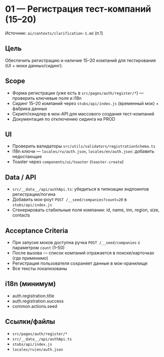 # 01 — Регистрация тест-компаний (15–20)

Источник: `ai/contexts/clarification-1.md` (п.1)

## Цель
Обеспечить регистрацию и наличие 15–20 компаний для тестирования (UI + моки данных/сидинг).

## Scope
- Форма регистрации (уже есть в `src/pages/auth/register/*`) — проверить ключевые поля и i18n
- Сидинг 15–20 компаний через `stubs/api/index.js` (временный мок) + фабрика данных
- Скрипт/хэндлер в мок-API для массового создания тест-компаний
- Документация по отключению сидинга на PROD

## UI
- Проверить валидаторы `src/utils/validators/registrationSchema.ts`
- I18n ключи — `locales/ru/auth.json`, `locales/en/auth.json`: добавить недостающие
- Toaster через `components/ui/toaster` (`toaster.create`)

## Data / API
- `src/__data__/api/authApi.ts`: убедиться в типизации эндпоинтов регистрации/логина
- Добавить мок-роут `POST /__seed/companies?count=20` в `stubs/api/index.js`
- Сгенерировать стабильные поля компании: id, name, inn, region, size, contacts

## Acceptance Criteria
- При запуске моков доступна ручка `POST /__seed/companies` c параметром `count` (1–50)
- После вызова — список компаний отражается в поиске/карточках (где применимо)
- Регистрация пользователя сохраняет данные в мок-хранилище
- Все тексты локализованы

## i18n (минимум)
- auth.registration.title
- auth.registration.success
- common.actions.seed

## Ссылки/файлы
- `src/pages/auth/register/*`
- `src/__data__/api/authApi.ts`
- `stubs/api/index.js`
- `locales/ru|en/auth.json`
